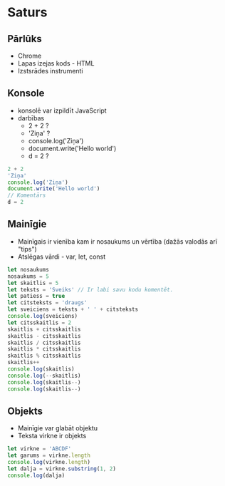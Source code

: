 # Saturs

## Pārlūks

* Chrome
* Lapas izejas kods - HTML
* Izstsrādes instrumenti

## Konsole

* konsolē var izpildīt JavaScript
* darbības
  - 2 + 2 ?
  - 'Ziņa' ?
  - console.log('Ziņa') 
  - document.write('Hello world')
  - d = 2 ?

```JavaScript
2 + 2
'Ziņa'
console.log('Ziņa')
document.write('Hello world')
// Komentārs
d = 2
```

## Mainīgie

* Mainīgais ir vienība kam ir nosaukums un vērtība (dažās valodās arī "tips")
* Atslēgas vārdi - var, let, const 

```JavaScript
let nosaukums
nosaukums = 5
let skaitlis = 5
let teksts = 'Sveiks' // Ir labi savu kodu komentēt.
let patiess = true
let citsteksts = 'draugs'
let sveiciens = teksts + ' ' + citsteksts
console.log(sveiciens)
let citsskaitlis = 2
skaitlis + citsskaitlis
skaitlis - citsskaitlis
skaitlis / citsskaitlis
skaitlis * citsskaitlis
skaitlis % citsskaitlis
skaitlis++
console.log(skaitlis)
console.log(--skaitlis)
console.log(skaitlis--)
console.log(skaitlis--)
```

## Objekts

* Mainīgie var glabāt objektu
* Teksta virkne ir objekts

```JavaScript
let virkne = 'ABCDF'
let garums = virkne.length
console.log(virkne.length)
let dalja = virkne.substring(1, 2)
console.log(dalja)
```


